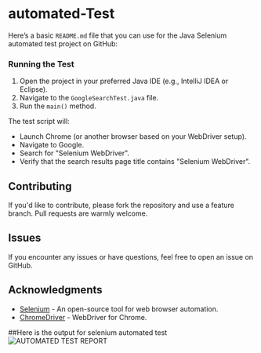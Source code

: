 # automated-Test
Here’s a basic `README.md` file that you can use for the Java Selenium automated test project on GitHub:

### Running the Test

1. Open the project in your preferred Java IDE (e.g., IntelliJ IDEA or Eclipse).
2. Navigate to the `GoogleSearchTest.java` file.
3. Run the `main()` method.

The test script will:

- Launch Chrome (or another browser based on your WebDriver setup).
- Navigate to Google.
- Search for "Selenium WebDriver".
- Verify that the search results page title contains "Selenium WebDriver".

## Contributing

If you'd like to contribute, please fork the repository and use a feature branch. Pull requests are warmly welcome.

## Issues

If you encounter any issues or have questions, feel free to open an issue on GitHub.

## Acknowledgments

- [Selenium](https://www.selenium.dev/) - An open-source tool for web browser automation.
- [ChromeDriver](https://sites.google.com/chromium.org/driver/) - WebDriver for Chrome.

##Here is the output for selenium automated test
![AUTOMATED TEST REPORT ](https://github.com/user-attachments/assets/2a11d898-609c-47eb-b408-7f95bb793a73)


